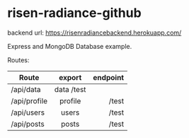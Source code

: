 # risen-radiance-github
backend url:
https://risenradiancebackend.herokuapp.com/

Express and MongoDB Database example. 


Routes:

| Route       |export         | endpoint |
| ------------- |:-------------:| -----:|
|  /api/data| data /test |
| /api/profile  | profile   | /test |
| /api/users | users   | /test |
|  /api/posts| posts | /test|
